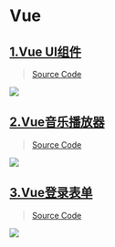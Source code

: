 # Vue

## [1.Vue UI组件](http://ahuntsun.gitee.io/vue-div-ui)

> [Source Code](https://gitee.com/ahuntsun/vue-div-ui/tree/dev/)

![](http://ahuntsun.gitee.io/blogimagebed/img/vuepress/demo/vue/1.gif)

## [2.Vue音乐播放器](http://ahuntsun.gitee.io/vue-music-player)

> [Source Code](https://gitee.com/ahuntsun/vue-music-player/tree/dev/)

![](http://ahuntsun.gitee.io/blogimagebed/img/vuepress/demo/vue/2.gif)

## [3.Vue登录表单](http://ahuntsun.gitee.io/vue-login-form)

> [Source Code](https://gitee.com/ahuntsun/vue-login-form/tree/dev/)

![](http://ahuntsun.gitee.io/blogimagebed/img/vuepress/demo/vue/3.gif)

